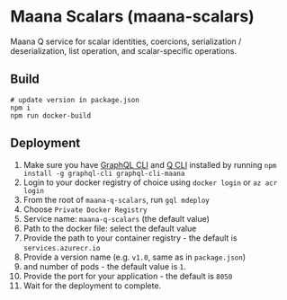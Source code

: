 # Maana Scalars (maana-scalars)

Maana Q service for scalar identities, coercions, serialization / deserialization, list operation, and scalar-specific operations.

## Build

```
# update version in package.json
npm i
npm run docker-build
```

## Deployment

1. Make sure you have [GraphQL CLI](https://www.npmjs.com/package/graphql-cli) and [Q CLI](https://www.npmjs.com/package/graphql-cli-maana) installed by running
   `npm install -g graphql-cli graphql-cli-maana`
2. Login to your docker registry of choice using `docker login` or `az acr login`
3. From the root of `maana-q-scalars`, run
   `gql mdeploy`
4. Choose `Private Docker Registry`
5. Service name: `maana-q-scalars` (the default value)
6. Path to the docker file: select the default value
7. Provide the path to your container registry - the default is `services.azurecr.io`
8. Provide a version name (e.g. `v1.0`, same as in `package.json`)
9. and number of pods - the default value is `1`.
10. Provide the port for your application - the default is `8050`
11. Wait for the deployment to complete.
